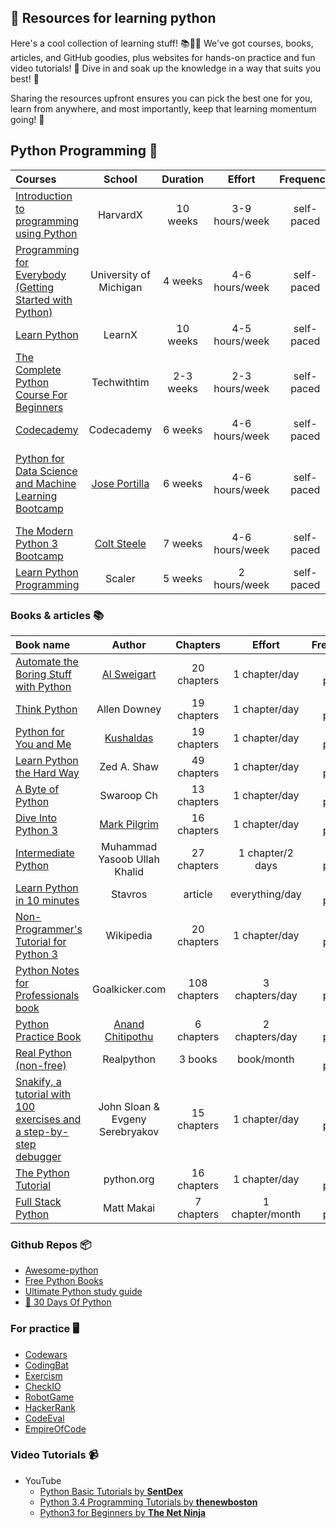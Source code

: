 ## 📙 Resources for learning python 

Here's a cool collection of learning stuff! 📚👩‍💻 We've got courses, books, articles, and GitHub goodies, plus websites for hands-on practice and fun video tutorials! 🚀 Dive in and soak up the knowledge in a way that suits you best! 🌟

Sharing the resources upfront ensures you can pick the best one for you, learn from anywhere, and most importantly, keep that learning momentum going! 🚀

## Python Programming 🐍

Courses | School | Duration | Effort | Frequency | Prerequisites | Cost 
:-- | :--: | :--: | :--: | :--: | :--: | :--:
[Introduction to programming using Python](https://www.edx.org/learn/python/harvard-university-cs50-s-introduction-to-programming-with-python) | HarvardX | 10 weeks | 3-9 hours/week | self-paced | none | free
[Programming for Everybody (Getting Started with Python)](https://www.coursera.org/learn/python)| University of Michigan | 4 weeks | 4-6 hours/week | self-paced | none | free
[Learn Python](http://www.learnpython.org/) | LearnX | 10 weeks | 4-5 hours/week | self-paced | none | free
[The Complete Python Course For Beginners](https://www.youtube.com/watch?v=sxTmJE4k0ho) | Techwithtim | 2-3 weeks | 2-3 hours/week | self-paced | none | free
[Codecademy](http://www.codecademy.com/tracks/python) | Codecademy | 6 weeks | 4-6 hours/week |self-paced | none | free
[Python for Data Science and Machine Learning Bootcamp](https://www.udemy.com/course/python-for-data-science-and-machine-learning-bootcamp/) | [Jose Portilla](https://www.udemy.com/user/joseportilla/) | 6 weeks | 4-6 hours/week | self-paced | [Programming for Everybody (Getting Started with Python)](https://www.coursera.org/learn/python) | buy 
[The Modern Python 3 Bootcamp](https://www.udemy.com/course/the-modern-python3-bootcamp/) | [Colt Steele](https://www.udemy.com/course/the-modern-python3-bootcamp/?couponCode=24T4FS22124#instructor-1) | 7 weeks | 4-6 hours/week | self-paced | none | buy
[Learn Python Programming](https://www.scaler.com/topics/python/) | Scaler | 5 weeks | 2 hours/week | self-paced | none | free 

### Books & articles 📚

Book name | Author | Chapters | Effort | Frequency | Prerequisites | pdf 
:-- | :--: | :--: | :--: | :--: | :--: | :--:
[Automate the Boring Stuff with Python](https://automatetheboringstuff.com/) | [Al Sweigart](https://twitter.com/AlSweigart) | 20 chapters | 1 chapter/day | self-paced | none | [book](https://automatetheboringstuff.com/#toc)
[Think Python](http://www.greenteapress.com/thinkpython/) | Allen Downey | 19 chapters | 1 chapter/day | self-paced | none | [book](https://greenteapress.com/thinkpython/thinkpython.pdf)
[Python for You and Me](http://pymbook.readthedocs.org/en/py3/) | [Kushaldas](https://github.com/kushaldas/pym) | 19 chapters | 1 chapter/day | self-paced | none | [book](https://pymbook.readthedocs.io/en/py3/)
[Learn Python the Hard Way](http://learnpythonthehardway.org/book/) | Zed A. Shaw | 49 chapters | 1 chapter/day | self-paced | none | [buy](https://learncodethehardway.com/client/#/product/learn-python-the-hard-way-5e-2023/) 
[A Byte of Python](https://python.swaroopch.com/) | Swaroop Ch | 13 chapters | 1 chapter/day | self-paced | none | [book](https://python.swaroopch.com/first_steps.html)
[Dive Into Python 3](https://diveintopython3.problemsolving.io/) | [Mark Pilgrim](https://github.com/diveintomark/diveintopython3) | 16 chapters | 1 chapter/day | self-paced | none | [book](https://diveintopython3.problemsolving.io/table-of-contents.html)
[Intermediate Python](http://book.pythontips.com/en/latest/) | Muhammad Yasoob Ullah Khalid | 27 chapters | 1 chapter/2 days | self-paced | none | [book](https://book.pythontips.com/en/latest/)
[Learn Python in 10 minutes](http://www.stavros.io/tutorials/python/) | Stavros | article | everything/day | self-paced | none | [article](https://www.stavros.io/tutorials/python/)
[Non-Programmer's Tutorial for Python 3](http://en.wikibooks.org/wiki/Non-Programmer%27s_Tutorial_for_Python_3) | Wikipedia | 20 chapters | 1 chapter/day | self-paced | none | [book](https://en.wikibooks.org/wiki/Non-Programmer%27s_Tutorial_for_Python_3)
[Python Notes for Professionals book](http://books.goalkicker.com/PythonBook/) | Goalkicker.com | 108 chapters | 3 chapters/day | self-paced | none | [book](https://books.goalkicker.com/PythonBook/)
[Python Practice Book](http://anandology.com/python-practice-book/index.html) |  [Anand Chitipothu](https://anandology.com/) | 6 chapters | 2 chapters/day | self-paced | none | [book](https://anandology.com/python-practice-book/) 
[Real Python (non-free)](https://realpython.com)| Realpython | 3 books | book/month| self-paced | none | [buy](https://realpython.com/start-here/)
[Snakify, a tutorial with 100 exercises and a step-by-step debugger](https://snakify.org) | John Sloan & Evgeny Serebryakov | 15 chapters | 1 chapter/day | self-paced | none | [article](https://snakify.org/en/)
[The Python Tutorial](https://docs.python.org/3/tutorial/index.html) | python.org | 16 chapters | 1 chapter/day | self-paced | none | [book](https://docs.python.org/3/tutorial/index.html) 
[Full Stack Python](http://www.fullstackpython.com/) | Matt Makai | 7 chapters | 1 chapter/month | self-paced | none | [article](https://www.fullstackpython.com/)

### Github Repos 📦

- [Awesome-python](https://github.com/CodementorIO/Python-Learning-Resources/)
- [Free Python Books](https://github.com/pamoroso/free-python-books)
- [Ultimate Python study guide](https://github.com/huangsam/ultimate-python)
- [🐍 30 Days Of Python](https://github.com/Asabeneh/30-Days-Of-Python)

### For practice 🖥

- [Codewars](http://www.codewars.com/)
- [CodingBat](http://codingbat.com/python)
- [Exercism](http://exercism.io/)
- [CheckIO](http://www.checkio.org/)
- [RobotGame](https://robotgame.net/home)
- [HackerRank](https://www.hackerrank.com/domains)
- [CodeEval](https://www.codeeval.com/dashboard/)
- [EmpireOfCode](https://empireofcode.com/game/)

### Video Tutorials 📹

- YouTube
  - [Python Basic Tutorials by **SentDex**](https://www.youtube.com/playlist?list=PLQVvvaa0QuDdFqJtqsyeEewqVm_7VRrlD)
  - [Python 3.4 Programming Tutorials by **thenewboston**](https://www.youtube.com/playlist?list=PL6gx4Cwl9DGAcbMi1sH6oAMk4JHw91mC_)
  - [Python3 for Beginners by **The Net Ninja**](https://www.youtube.com/playlist?list=PL4cUxeGkcC9idu6GZ8EU_5B6WpKTdYZbK)
